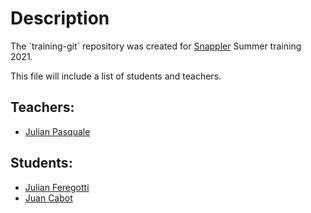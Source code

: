 # Description

The ´training-git´ repository was created for [Snappler](https://www.snappler.com) Summer training 2021.

This file will include a list of students and teachers.

## Teachers:
- [Julian Pasquale](https://github.com/JulianPasquale)

## Students:
- [Julian Feregotti](https://github.com/julianfere)
- [Juan Cabot](https://github.com/cabotjuan)
